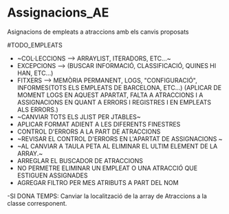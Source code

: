 # Assignacions_AE
Asignacions de empleats a atraccions amb els canvis proposats


#TODO_EMPLEATS
- ~COL·LECCIONS --> ARRAYLIST, ITERADORS, ETC...~
- EXCEPCIONS --> (BUSCAR INFORMACIÓ, CLASSIFICACIÓ, QUINES HI HAN, ETC...)
- FITXERS --> MEMÒRIA PERMANENT, LOGS, "CONFIGURACIÓ", INFORMES(TOTS ELS EMPLEATS DE BARCELONA, ETC...) (APLICAR DE MOMENT LOGS EN AQUEST APARTAT, FALTA A ATRACCIONS I A ASSIGNACIONS EN QUANT A ERRORS I REGISTRES I EN EMPLEATS ALS ERRORS.)
- ~CANVIAR TOTS ELS JLIST PER JTABLES~
- APLICAR FORMAT ADIENT A LES DIFERENTS FINESTRES
- CONTROL D'ERRORS A LA PART DE ATRACCIONS
- ~REVISAR EL CONTROL D'ERRORS EN L'APARTAT DE ASSIGNACIONS ~
- ~AL CANVIAR A TAULA PETA AL ELIMINAR EL ULTIM ELEMENT DE LA ARRAY.~
- ARREGLAR EL BUSCADOR DE ATRACCIONS
- NO PERMETRE ELIMINAR UN EMPLEAT O UNA ATRACCIÓ QUE ESTIGUEN ASSIGNADES
- AGREGAR FILTRO PER MES ATRIBUTS A PART DEL NOM





-SI DONA TEMPS: Canviar la localització de la array de Atraccions a la classe corresponent.